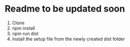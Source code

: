 # Readme to be updated soon

1. Clone
2. npm install
3. npm run dist
4. Install the setup file from the newly created dist folder
